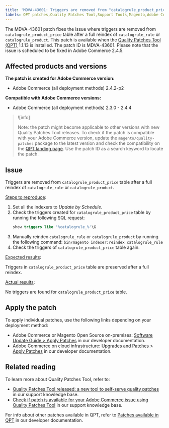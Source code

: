 ```yaml
---
title: 'MDVA-43601: Triggers are removed from "catalogrule_product_price" table after full reindex'
labels: QPT patches,Quality Patches Tool,Support Tools,Magento,Adobe Commerce,cloud infrastructure,on-premises,QPT 1.1.13,triggers,table,reindex,2.3.0,2.3.1,2.3.2,2.3.3,2.3.2-p2,2.3.4,2.3.3-p1,2.3.5,2.3.4-p2,2.3.5-p1,2.3.5-p2,2.3.6,2.3.6-p1,2.3.7,2.3.7-p1,2.3.7-p2,2.3.7-p3,2.4.0,2.4.0-p1,2.4.1,2.4.1-p1,2.4.2,2.4.2-p1,2.4.2-p2,2.4.3,2.4.3-p1,2.4.4
---
```


The MDVA-43601 patch fixes the issue where triggers are removed from `catalogrule_product_price` table after a full reindex of `catalogrule_rule` or `catalogrule_product`. This patch is available when the [Quality Patches Tool (QPT)](https://support.magento.com/hc/en-us/articles/360047139492) 1.1.13 is installed. The patch ID is MDVA-43601. Please note that the issue is scheduled to be fixed in Adobe Commerce 2.4.5.

## Affected products and versions

**The patch is created for Adobe Commerce version:**

* Adobe Commerce (all deployment methods) 2.4.2-p2

**Compatible with Adobe Commerce versions:**

* Adobe Commerce (all deployment methods) 2.3.0 - 2.4.4

>![info]
>
>Note: the patch might become applicable to other versions with new Quality Patches Tool releases. To check if the patch is compatible with your Adobe Commerce version, update the `magento/quality-patches` package to the latest version and check the compatibility on the [QPT landing page](https://devdocs.magento.com/quality-patches/tool.html#patch-grid). Use the patch ID as a search keyword to locate the patch.

## Issue

Triggers are removed from `catalogrule_product_price` table after a full reindex of `catalogrule_rule` or `catalogrule_product`.

<ins>Steps to reproduce</ins>:

1. Set all the indexers to *Update by Schedule*.
1. Check the triggers created for `catalogrule_product_price` table by running the following SQL request:
    ```sql
    show triggers like '%catalogrule_%'\G
    ```
1. Manually reindex `catalogrule_rule` or `catalogrule_product` by running the following command: `bin/magento indexer:reindex catalogrule_rule`
1. Check the triggers of `catalogrule_product_price` table again.

<ins>Expected results</ins>:

Triggers in `catalogrule_product_price` table are preserved after a full reindex.

<ins>Actual results</ins>:

No triggers are found for `catalogrule_product_price` table.

## Apply the patch

To apply individual patches, use the following links depending on your deployment method:

* Adobe Commerce or Magento Open Source on-premises: [Software Update Guide > Apply Patches](https://devdocs.magento.com/guides/v2.4/comp-mgr/patching/mqp.html) in our developer documentation.
* Adobe Commerce on cloud infrastructure: [Upgrades and Patches > Apply Patches](https://devdocs.magento.com/cloud/project/project-patch.html) in our developer documentation.

## Related reading

To learn more about Quality Patches Tool, refer to:

* [Quality Patches Tool released: a new tool to self-serve quality patches](https://support.magento.com/hc/en-us/articles/360047139492) in our support knowledge base.
* [Check if patch is available for your Adobe Commerce issue using Quality Patches Tool](https://support.magento.com/hc/en-us/articles/360047125252) in our support knowledge base.

For info about other patches available in QPT, refer to [Patches available in QPT](https://devdocs.magento.com/quality-patches/tool.html#patch-grid) in our developer documentation.
